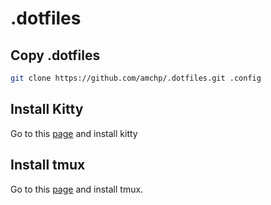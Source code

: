 # .dotfiles

## Copy .dotfiles


```bash
git clone https://github.com/amchp/.dotfiles.git .config
```

## Install Kitty
Go to this [page](https://sw.kovidgoyal.net/kitty/binary/) and install kitty

## Install tmux
Go to this [page](https://github.com/tmux/tmux/wiki/Installing) and install tmux.
